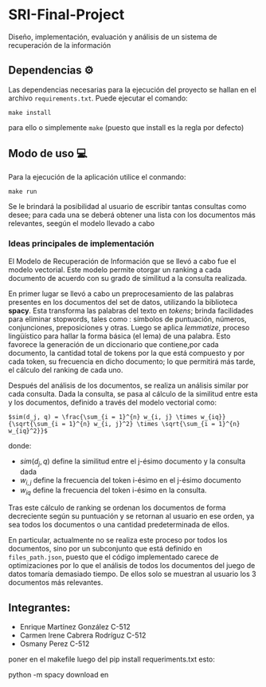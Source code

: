 # SRI-Final-Project

Diseño, implementación, evaluación y análisis de un sistema de recuperación de la información

## Dependencias :gear:

Las dependencias necesarias para la ejecución del proyecto se hallan en el archivo `requirements.txt`. Puede ejecutar el comando:
```
make install
```
para ello o simplemente `make` (puesto que install es la regla por defecto)

## Modo de uso :computer:

Para la ejecución de la aplicación utilice el conmando:
```
make run
```
Se le brindará la posibilidad al usuario de escribir tantas consultas como desee; para cada una se deberá obtener una lista con los documentos más relevantes, seegún el modelo llevado a cabo

### Ideas principales de implementación

El Modelo de Recuperación de Información que se llevó a cabo fue el modelo vectorial. Este modelo permite otorgar un ranking a cada documento de acuerdo con su grado de similitud a la consulta realizada.

En primer lugar se llevó a cabo un preprocesamiento de las palabras presentes en los documentos del set de datos, utilizando la biblioteca **spacy**. Esta transforma las palabras del texto en *tokens*; brinda facilidades para eliminar stopwords, tales como : símbolos de puntuación, números, conjunciones, preposiciones y otras. Luego se aplica *lemmatize*, proceso lingüístico para hallar la forma básica (el lema) de una palabra. Esto favorece la generación de un diccionario que contiene,por cada documento, la cantidad total de tokens por la que está compuesto y por cada token, su frecuencia en dicho documento; lo que permitirá más tarde, el cálculo del ranking de cada uno.

Después del análisis de los documentos, se realiza un análisis similar por cada consulta. Dada la consulta, se pasa al cálculo de la similitud entre esta y los documentos, definido a través del modelo vectorial como:
    
    $sim(d_j, q) = \frac{\sum_{i = 1}^{n} w_{i, j} \times w_{iq}}{\sqrt{\sum_{i = 1}^{n} w_{i, j}^2} \times \sqrt{\sum_{i = 1}^{n} w_{iq}^2}}$

donde:

- $sim(d_j, q)$ define la similitud entre el j-ésimo documento y la consulta dada
- $w_{i, j}$ define la frecuencia del token i-ésimo en el j-ésimo documento
- $w_{iq}$ define la frecuencia del token i-ésimo en la consulta.

Tras este cálculo de ranking se ordenan los documentos de forma decreciente según su puntuación y se retornan al usuario en ese orden, ya sea todos los documentos o una cantidad predeterminada de ellos. 

En particular, actualmente no se realiza este proceso por todos los documentos, sino por un subconjunto que está definido en `files_path.json`, puesto que el código implementado carece de optimizaciones por lo que el análisis de todos los documentos del juego de datos tomaría demasiado tiempo. De ellos solo se muestran al usuario los 3 documentos más relevantes.

## Integrantes:

- Enrique Martínez González C-512
- Carmen Irene Cabrera Rodríguz C-512
- Osmany Perez C-512

poner en el makefile luego del
pip install requeriments.txt esto:

python -m spacy download en
